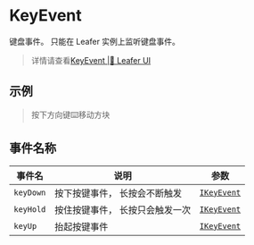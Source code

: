 # KeyEvent

键盘事件。
只能在 Leafer 实例上监听键盘事件。
> 详情请查看[KeyEvent |🌿 Leafer UI](https://www.leaferjs.com/ui/reference/event/ui/Key.html)

## 示例

> 按下方向键⌨️移动方块

<script setup lang="ts">
import code from './index.vue?raw'
</script>

<Repl :code="code"  />

## 事件名称

[IKeyEvent-url]: https://www.leaferjs.com/ui/api/interfaces/IKeyEvent.html

| 事件名  | 说明 | 参数 |
| --- | --- | --- |
| `keyDown` | 按下按键事件， 长按会不断触发 | [`IKeyEvent`][IKeyEvent-url] |
| `keyHold` | 按住按键事件， 长按只会触发一次 | [`IKeyEvent`][IKeyEvent-url] |
| `keyUp` | 抬起按键事件 | [`IKeyEvent`][IKeyEvent-url] |


